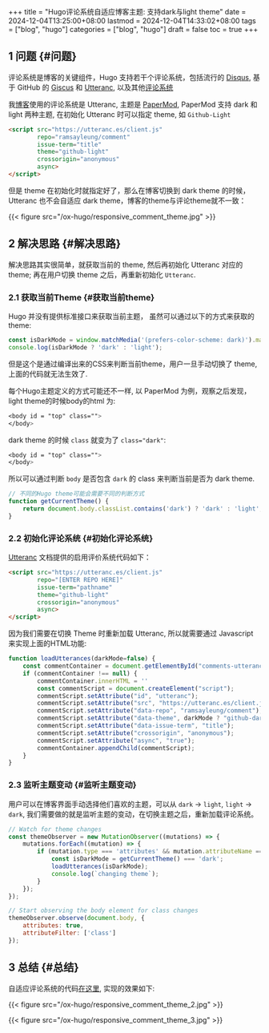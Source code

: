 +++
title = "Hugo评论系统自适应博客主题: 支持dark与light theme"
date = 2024-12-04T13:25:00+08:00
lastmod = 2024-12-04T14:33:02+08:00
tags = ["blog", "hugo"]
categories = ["blog", "hugo"]
draft = false
toc = true
+++

## <span class="section-num">1</span> 问题 {#问题}

评论系统是博客的关键组件，Hugo 支持若干个评论系统，包括流行的 [Disqus](https://disqus.com/), 基于 GitHub 的 [Giscus](https://giscus.app) 和 [Utteranc](https://utteranc.es/), 以及其他[评论系统](https://gohugo.io/content-management/comments/)

我[博客](https://ramsayleung.github.io/)使用的评论系统是 Utteranc, 主题是 [PaperMod](https://github.com/adityatelange/hugo-PaperMod/), PaperMod 支持 dark 和 light 两种主题, 在初始化 Utteranc 时可以指定 theme, 如 `Github-Light`

```html
<script src="https://utteranc.es/client.js"
        repo="ramsayleung/comment"
        issue-term="title"
        theme="github-light"
        crossorigin="anonymous"
        async>
</script>
```

但是 theme 在初始化时就指定好了，那么在博客切换到 dark theme 的时候， Utteranc 也不会自适应 dark theme，博客的theme与评论theme就不一致：

{{< figure src="/ox-hugo/responsive_comment_theme.jpg" >}}


## <span class="section-num">2</span> 解决思路 {#解决思路}

解决思路其实很简单，就获取当前的 theme, 然后再初始化 Utteranc 对应的 theme; 再在用户切换 theme 之后，再重新初始化 `Utteranc`.


### <span class="section-num">2.1</span> 获取当前Theme {#获取当前theme}

Hugo 并没有提供标准接口来获取当前主题， 虽然可以通过以下的方式来获取的 theme:

```js
const isDarkMode = window.matchMedia('(prefers-color-scheme: dark)').matches;
console.log(isDarkMode ? 'dark' : 'light');
```

但是这个是通过编译出来的CSS来判断当前theme，用户一旦手动切换了 theme, 上面的代码就无法生效了.

每个Hugo主题定义的方式可能还不一样, 以 PaperMod 为例，观察之后发现，light theme的时候body的html 为:

```css
<body id = "top" class="">
</body>
```

dark theme 的时候 `class` 就变为了 `class="dark"`:

```css
<body id = "top" class="">
</body>
```

所以可以通过判断 `body` 是否包含 `dark` 的 class 来判断当前是否为 dark theme.

```js
// 不同的Hugo theme可能会需要不同的判断方式
function getCurrentTheme() {
    return document.body.classList.contains('dark') ? 'dark' : 'light';
}
```


### <span class="section-num">2.2</span> 初始化评论系统 {#初始化评论系统}

[Utteranc](https://utteranc.es/) 文档提供的启用评价系统代码如下：

```html
<script src="https://utteranc.es/client.js"
        repo="[ENTER REPO HERE]"
        issue-term="pathname"
        theme="github-light"
        crossorigin="anonymous"
        async>
</script>
```

因为我们需要在切换 Theme 时重新加载 Utteranc, 所以就需要通过 Javascript 来实现上面的HTML功能:

```js
function loadUtterances(darkMode=false) {
    const commentContainer = document.getElementById("comments-utteranc");
    if (commentContainer !== null) {
        commentContainer.innerHTML = ''
        const commentScript = document.createElement("script");
        commentScript.setAttribute("id", "utteranc");
        commentScript.setAttribute("src", "https://utteranc.es/client.js");
        commentScript.setAttribute("data-repo", "ramsayleung/comment");
        commentScript.setAttribute("data-theme", darkMode ? "github-dark" : "github-light");
        commentScript.setAttribute("data-issue-term", "title");
        commentScript.setAttribute("crossorigin", "anonymous");
        commentScript.setAttribute("async", "true");
        commentContainer.appendChild(commentScript);
    }
}
```


### <span class="section-num">2.3</span> 监听主题变动 {#监听主题变动}

用户可以在博客界面手动选择他们喜欢的主题，可以从 `dark` -&gt; `light`, `light` -&gt; `dark`, 我们需要做的就是监听主题的变动，在切换主题之后，重新加载评论系统。

```js
// Watch for theme changes
const themeObserver = new MutationObserver((mutations) => {
    mutations.forEach((mutation) => {
        if (mutation.type === 'attributes' && mutation.attributeName === 'class') {
            const isDarkMode = getCurrentTheme() === 'dark';
            loadUtterances(isDarkMode);
            console.log(`changing theme`);
        }
    });
});

// Start observing the body element for class changes
themeObserver.observe(document.body, {
    attributes: true,
    attributeFilter: ['class']
});
```


## <span class="section-num">3</span> 总结 {#总结}

自适应评论系统的代码[在这里](https://github.com/ramsayleung/ramsayleung.github.io/blob/master/layouts/partials/comments.html), 实现的效果如下:

{{< figure src="/ox-hugo/responsive_comment_theme_2.jpg" >}}

{{< figure src="/ox-hugo/responsive_comment_theme_3.jpg" >}}
